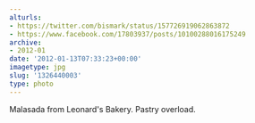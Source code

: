 ```yaml
---
alturls:
- https://twitter.com/bismark/status/157726919062863872
- https://www.facebook.com/17803937/posts/10100288016175249
archive:
- 2012-01
date: '2012-01-13T07:33:23+00:00'
imagetype: jpg
slug: '1326440003'
type: photo
---
```


Malasada from Leonard's Bakery. Pastry overload.
